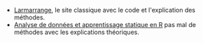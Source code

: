 * [Larmarrange](https://larmarange.github.io/analyse-R/), le site classique avec le code et l'explication des méthodes.
* [Analyse de données et apprentissage statique en R](https://veroniquetremblay.github.io/analyse_de_donnees_et_apprentissage_statistique_en_R/) pas mal de méthodes avec les explications théoriques.